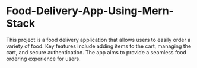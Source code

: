 # Food-Delivery-App-Using-Mern-Stack

This project is a food delivery application that allows users to easily order a variety of food. Key features include adding items to the cart, managing the cart, and secure authentication. The app aims to provide a seamless food ordering experience for users.

